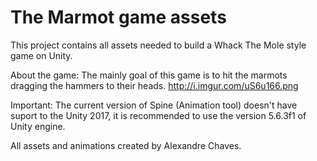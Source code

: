 # The Marmot game assets

This project contains all assets needed to build a Whack The Mole style game on Unity.

About the game: The mainly goal of this game is to hit the marmots dragging the hammers to their heads.
http://i.imgur.com/uS6u166.png

Important: The current version of Spine (Animation tool) doesn't have suport to the Unity 2017, 
it is recommended to use the version 5.6.3f1 of Unity engine.

All assets and animations created by Alexandre Chaves.
